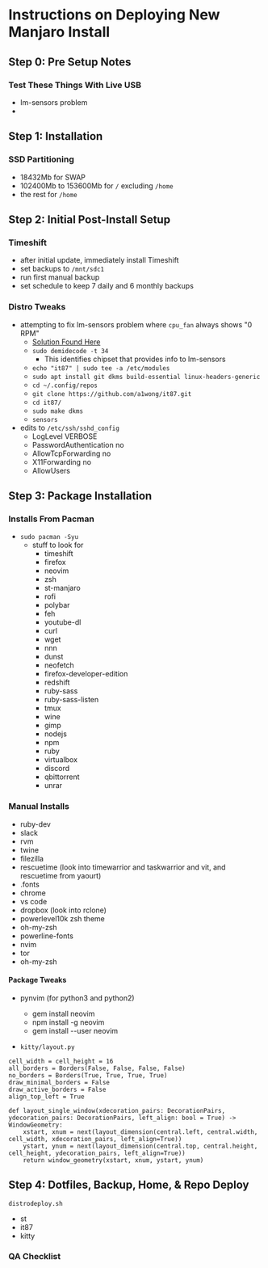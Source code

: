 # Instructions on Deploying New Manjaro Install

## Step 0: Pre Setup Notes

### Test These Things With Live USB

- lm-sensors problem
-

## Step 1: Installation

### SSD Partitioning

- 18432Mb for SWAP
- 102400Mb to 153600Mb for `/` excluding `/home`
- the rest for `/home`

## Step 2: Initial Post-Install Setup

### Timeshift

- after initial update, immediately install Timeshift
- set backups to `/mnt/sdc1`
- run first manual backup
- set schedule to keep 7 daily and 6 monthly backups

### Distro Tweaks

- attempting to fix lm-sensors problem where `cpu_fan` always shows "0 RPM"
  - [Solution Found Here](https://www.kubuntuforums.net/showthread.php/74401-Driver-for-Asus-B450-motherboard-to-enable-LM-Sensors-other-boards)
  - `sudo demidecode -t 34`
    - This identifies chipset that provides info to lm-sensors
  - `echo "it87" | sudo tee -a /etc/modules`
  - `sudo apt install git dkms build-essential linux-headers-generic`
  - `cd ~/.config/repos`
  - `git clone https://github.com/a1wong/it87.git`
  - `cd it87/`
  - `sudo make dkms`
  - `sensors`
- edits to `/etc/ssh/sshd_config`
  - LogLevel VERBOSE
  - PasswordAuthentication no
  - AllowTcpForwarding no
  - X11Forwarding no
  - AllowUsers <user>

## Step 3: Package Installation

### Installs From Pacman

- `sudo pacman -Syu`
  - stuff to look for
    - timeshift
    - firefox
    - neovim
    - zsh
    - st-manjaro
    - rofi
    - polybar
    - feh
    - youtube-dl
    - curl
    - wget
    - nnn
    - dunst
    - neofetch
    - firefox-developer-edition
    - redshift
    - ruby-sass
    - ruby-sass-listen
    - tmux
    - wine
    - gimp
    - nodejs
    - npm
    - ruby
    - virtualbox
    - discord
    - qbittorrent
    - unrar

### Manual Installs

- ruby-dev
- slack
- rvm
- twine
- filezilla
- rescuetime (look into timewarrior and taskwarrior and vit, and rescuetime from yaourt)
- .fonts
- chrome
- vs code
- dropbox (look into rclone)
- powerlevel10k zsh theme
- oh-my-zsh
- powerline-fonts
- nvim
- tor
- oh-my-zsh

#### Package Tweaks

- pynvim (for python3 and python2)

  - gem install neovim
  - npm install -g neovim
  - gem install --user neovim

- `kitty/layout.py`

```
cell_width = cell_height = 16
all_borders = Borders(False, False, False, False)
no_borders = Borders(True, True, True, True)
draw_minimal_borders = False
draw_active_borders = False
align_top_left = True

def layout_single_window(xdecoration_pairs: DecorationPairs, ydecoration_pairs: DecorationPairs, left_align: bool = True) -> WindowGeometry:
    xstart, xnum = next(layout_dimension(central.left, central.width, cell_width, xdecoration_pairs, left_align=True))
    ystart, ynum = next(layout_dimension(central.top, central.height, cell_height, ydecoration_pairs, left_align=True))
    return window_geometry(xstart, xnum, ystart, ynum)
```

## Step 4: Dotfiles, Backup, Home, & Repo Deploy

`distrodeploy.sh`

- st
- it87
- kitty

### QA Checklist

